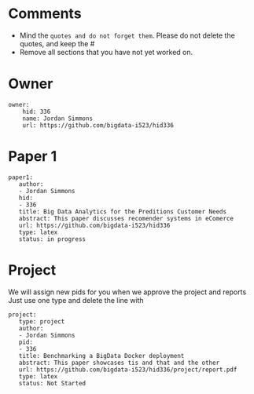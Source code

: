 # Comments

* Mind the ```quotes and do not forget them```. Please do not delete the quotes, and keep the #
* Remove all sections that you have not yet worked on. 

# Owner

```
owner:
    hid: 336
    name: Jordan Simmons
    url: https://github.com/bigdata-i523/hid336
```

# Paper 1

```
paper1:
   author: 
   - Jordan Simmons
   hid:
   - 336
   title: Big Data Analytics for the Preditions Customer Needs
   abstract: This paper discusses recomender systems in eComerce
   url: https://github.com/bigdata-i523/hid336
   type: latex
   status: in progress
```
  
# Project 

We will assign new pids for you when we approve the project and reports 
Just use one type and delete the line with 

```
project:
   type: project
   author: 
   - Jordan Simmons
   pid:
   - 336
   title: Benchmarking a BigData Docker deployment
   abstract: This paper showcases tis and that and the other 
   url: https://github.com/bigdata-i523/hid336/project/report.pdf
   type: latex
   status: Not Started
```
